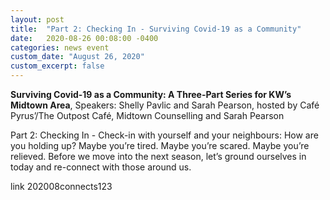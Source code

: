 ```yaml
---
layout: post
title:  "Part 2: Checking In - Surviving Covid-19 as a Community"
date:   2020-08-26 00:08:00 -0400
categories: news event
custom_date: "August 26, 2020"
custom_excerpt: false
---
```


**Surviving Covid-19 as a Community: A Three-Part Series for KW’s Midtown Area**, Speakers: Shelly Pavlic and Sarah Pearson, hosted by Café Pyrus’/The Outpost Café, Midtown Counselling and Sarah Pearson  

Part 2: Checking In - Check-in with yourself and your neighbours: How are you holding up? Maybe you’re tired. Maybe you’re scared. Maybe you’re relieved. Before we move into the next season, let’s ground ourselves in today and re-connect with those around us. 


link 202008connects123